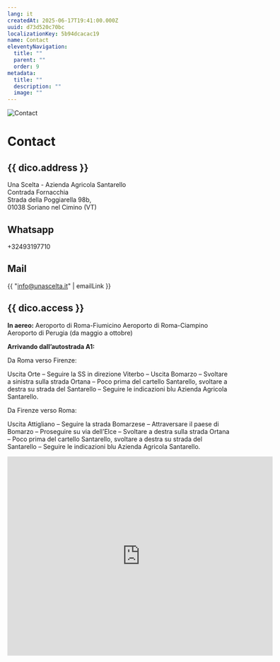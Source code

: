 ```yaml
---
lang: it
createdAt: 2025-06-17T19:41:00.000Z
uuid: d73d520c70bc
localizationKey: 5b94dcacac19
name: Contact
eleventyNavigation:
  title: ""
  parent: ""
  order: 9
metadata:
  title: ""
  description: ""
  image: ""
---
```


![Contact](/_images/Eric-et-Karima-ombre.webp)

# Contact

## {{ dico.address }}

Una Scelta - Azienda Agricola Santarello  
Contrada Fornacchia  
Strada della Poggiarella 98b,  
01038 Soriano nel Cimino (VT)

## Whatsapp

+32493197710

## Mail

{{ "info@unascelta.it" | emailLink }}

## {{ dico.access }}

**In aereo:**
Aeroporto di Roma-Fiumicino
Aeroporto di Roma-Ciampino
Aeroporto di Perugia (da maggio a ottobre)

**Arrivando dall’autostrada A1:**

Da Roma verso Firenze:

Uscita Orte – Seguire la SS in direzione Viterbo – Uscita Bomarzo – Svoltare a sinistra sulla strada Ortana – Poco prima del cartello Santarello, svoltare a destra su strada del Santarello – Seguire le indicazioni blu Azienda Agricola Santarello.

Da Firenze verso Roma:

Uscita Attigliano – Seguire la strada Bomarzese – Attraversare il paese di Bomarzo – Proseguire su via dell’Elce – Svoltare a destra sulla strada Ortana – Poco prima del cartello Santarello, svoltare a destra su strada del Santarello – Seguire le indicazioni blu Azienda Agricola Santarello.

<p>
  <iframe src="https://www.google.com/maps/embed?pb=!1m18!1m12!1m3!1d1581254.1125289383!2d12.210320036403628!3d42.48155266934161!2m3!1f0!2f0!3f0!3m2!1i1024!2i768!4f13.1!3m3!1m2!1s0x132f29a57bdd2061%3A0xb5dccfdc37fed7c0!2sUna%20Scelta%20(Az.Agr.Santarello)!5e0!3m2!1sen!2sbe!4v1750453240340!5m2!1sen!2sbe" width="600" height="450" style="border:0;" allowfullscreen="" loading="lazy" referrerpolicy="no-referrer-when-downgrade"></iframe>
</p>
